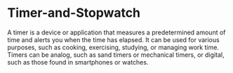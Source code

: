# Timer-and-Stopwatch
A timer is a device or application that measures a predetermined amount of time and alerts you when the time has elapsed. It can be used for various purposes, such as cooking, exercising, studying, or managing work time. Timers can be analog, such as sand timers or mechanical timers, or digital, such as those found in smartphones or watches. 
